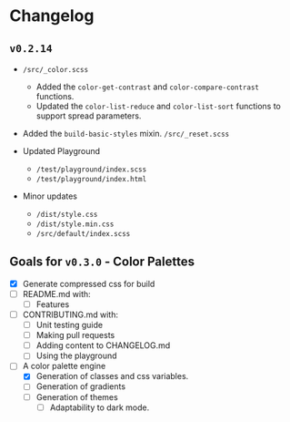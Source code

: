 # Changelog

## `v0.2.14`

- `/src/_color.scss`
  - Added the `color-get-contrast` and `color-compare-contrast` functions.
  - Updated the `color-list-reduce` and `color-list-sort` functions to support spread parameters.

- Added the `build-basic-styles` mixin. `/src/_reset.scss`

- Updated Playground
  - `/test/playground/index.scss`
  - `/test/playground/index.html`

- Minor updates
  - `/dist/style.css`
  - `/dist/style.min.css`
  - `/src/default/index.scss`

## Goals for `v0.3.0` - Color Palettes
  - [x] Generate compressed css for build
  - [ ] README.md with:
    - [ ] Features
  - [ ] CONTRIBUTING.md with:
    - [ ] Unit testing guide
    - [ ] Making pull requests
    - [ ] Adding content to CHANGELOG.md
    - [ ] Using the playground
  - [ ] A color palette engine
    - [x] Generation of classes and css variables.
    - [ ] Generation of gradients
    - [ ] Generation of themes
      - [ ] Adaptability to dark mode.
